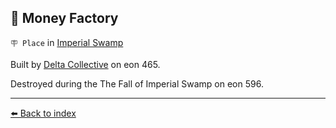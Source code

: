 ## 🏦 Money Factory

`🪧 Place` in [Imperial Swamp](../refs/imperial_swamp.md)

Built by [Delta Collective](../refs/delta_collective.md) on eon 465.

Destroyed during the The Fall of Imperial Swamp on eon 596.


----------
[⬅️ Back to index](/#18c0_s)